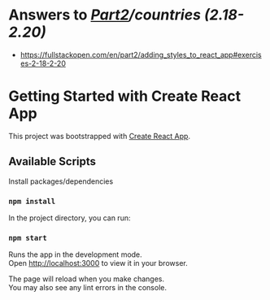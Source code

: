 # Answers to _[Part2](../)/countries (2.18-2.20)_

- https://fullstackopen.com/en/part2/adding_styles_to_react_app#exercises-2-18-2-20

# Getting Started with Create React App

This project was bootstrapped with [Create React App](https://github.com/facebook/create-react-app).

## Available Scripts

Install packages/dependencies

### `npm install`

In the project directory, you can run:

### `npm start`

Runs the app in the development mode.\
Open [http://localhost:3000](http://localhost:3000) to view it in your browser.

The page will reload when you make changes.\
You may also see any lint errors in the console.
